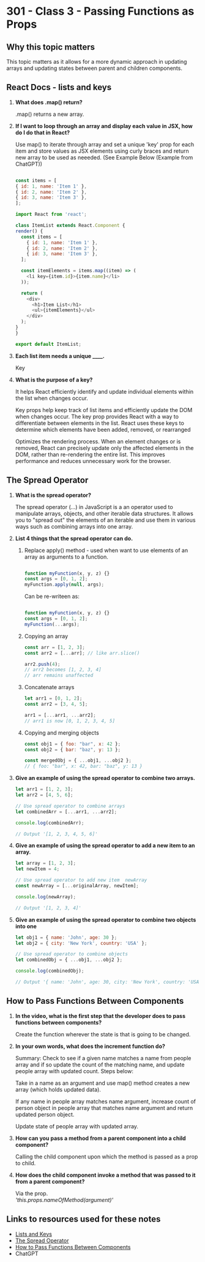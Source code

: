 # 301 - Class 3 - Passing Functions as Props

## Why this topic matters  

  This topic matters as it allows for a more dynamic approach in updating arrays and updating states between parent and children components.

## React Docs - lists and keys

1. **What does .map() return?**

    .map() returns a new array.

2. **If I want to loop through an array and display each value in JSX, how do I do that in React?**

    Use map() to iterate through array and set a unique 'key' prop for each item and store values as JSX elements using curly braces and return new array to be used as neeeded. (See Example Below (Example from ChatGPT))

    ``` javascript

    const items = [
    { id: 1, name: 'Item 1' },
    { id: 2, name: 'Item 2' },
    { id: 3, name: 'Item 3' },
    ];

    import React from 'react';

    class ItemList extends React.Component {
    render() {
      const items = [
        { id: 1, name: 'Item 1' },
        { id: 2, name: 'Item 2' },
        { id: 3, name: 'Item 3' },
      ];

      const itemElements = items.map((item) => (
        <li key={item.id}>{item.name}</li>
      ));

      return (
        <div>
          <h1>Item List</h1>
          <ul>{itemElements}</ul>
        </div>
      );
    }
    }

    export default ItemList;
    ```

3. **Each list item needs a unique ____.**  

    Key

4. **What is the purpose of a key?**  

    It helps React efficiently identify and update individual elements within the list when changes occur.  
  
    Key props help keep track of list items and efficiently update the DOM when changes occur. The key prop provides React with a way to differentiate between elements in the list. React uses these keys to determine which elements have been added, removed, or rearranged  

    Optimizes the rendering process. When an element changes or is removed, React can precisely update only the affected elements in the DOM, rather than re-rendering the entire list. This improves performance and reduces unnecessary work for the browser.

## The Spread Operator

1. **What is the spread operator?**

    The spread operator (...) in JavaScript is a an operator used to manipulate arrays, objects, and other iterable data structures. It allows you to "spread out" the elements of an iterable and use them in various ways such as combining arrays into one array.

2. **List 4 things that the spread operator can do.**  

    1. Replace apply() method - used when want to use elements of an array as arguments to a function.  

        ``` javascript

        function myFunction(x, y, z) {}
        const args = [0, 1, 2];
        myFunction.apply(null, args);
        ```  

        Can be re-writeen as:

        ``` javascript

        function myFunction(x, y, z) {}
        const args = [0, 1, 2];
        myFunction(...args);
        ```  

    2. Copying an array

        ``` javascript
        const arr = [1, 2, 3];
        const arr2 = [...arr]; // like arr.slice()

        arr2.push(4);
        // arr2 becomes [1, 2, 3, 4]
        // arr remains unaffected
        ```

    3. Concatenate arrays

        ``` javascript
        let arr1 = [0, 1, 2];
        const arr2 = [3, 4, 5];

        arr1 = [...arr1, ...arr2];
        // arr1 is now [0, 1, 2, 3, 4, 5]
        ```

    4. Copying and merging objects

        ``` javascript
        const obj1 = { foo: "bar", x: 42 };
        const obj2 = { bar: "baz", y: 13 };

        const mergedObj = { ...obj1, ...obj2 };
        // { foo: "bar", x: 42, bar: "baz", y: 13 }
        ```
  
3. **Give an example of using the spread operator to combine two arrays.**  

      ``` javascript
      let arr1 = [1, 2, 3];
      let arr2 = [4, 5, 6];

      // Use spread operator to combine arrays
      let combinedArr = [...arr1, ...arr2];

      console.log(combinedArr);

      // Output '[1, 2, 3, 4, 5, 6]'
      ```

4. **Give an example of using the spread operator to add a new item to an array.**  

    ``` javascript
    let array = [1, 2, 3];
    let newItem = 4;

    // Use spread operator to add new item  newArray
    const newArray = [...originalArray, newItem];

    console.log(newArray);

    // Output '[1, 2, 3, 4]'
    ```

5. **Give an example of using the spread operator to combine two objects into one**  

    ``` javascript
    let obj1 = { name: 'John', age: 30 };
    let obj2 = { city: 'New York', country: 'USA' };

    // Use spread operator to combine objects
    let combinedObj = { ...obj1, ...obj2 };

    console.log(combinedObj);

    // Output '{ name: 'John', age: 30, city: 'New York', country: 'USA' }'
    ```

## How to Pass Functions Between Components

1. **In the video, what is the first step that the developer does to pass functions between components?**

    Create the function wherever the state is that is going to be changed.

2. **In your own words, what does the increment function do?**  

    Summary: Check to see if a given name matches a name from people array and if so update the count of the matching name, and update people array with updated count. Steps below:  

    Take in a name as an argument and use map() method creates a new array (which holds updated data).  

    If any name in people array matches name argument, increase count of person object in people array that matches name argument and return updated person object.  

    Update state of people array with updated array.

3. **How can you pass a method from a parent component into a child component?**  

    Calling the child component upon which the method is passed as a prop to child.

4. **How does the child component invoke a method that was passed to it from a parent component?**

    Via the prop.  
    _'this.props.nameOfMethod(argument)'_

## Links to resources used for these notes

* [Lists and Keys](https://legacy.reactjs.org/docs/lists-and-keys.html)
* [The Spread Operator](https://developer.mozilla.org/en-US/docs/Web/JavaScript/Reference/Operators/Spread_syntax)
* [How to Pass Functions Between Components](https://www.youtube.com/watch?v=c05OL7XbwXU)
* ChatGPT
